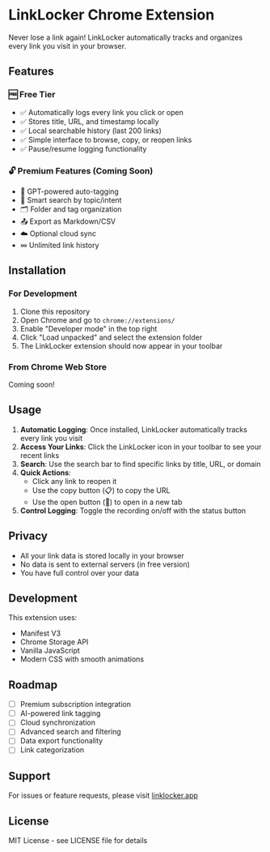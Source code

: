 # LinkLocker Chrome Extension

Never lose a link again! LinkLocker automatically tracks and organizes every link you visit in your browser.

## Features

### 🆓 Free Tier
- ✅ Automatically logs every link you click or open
- ✅ Stores title, URL, and timestamp locally
- ✅ Local searchable history (last 200 links)
- ✅ Simple interface to browse, copy, or reopen links
- ✅ Pause/resume logging functionality

### 🔓 Premium Features (Coming Soon)
- 🧠 GPT-powered auto-tagging
- 🔎 Smart search by topic/intent
- 🗂 Folder and tag organization
- 📤 Export as Markdown/CSV
- ☁️ Optional cloud sync
- ∞ Unlimited link history

## Installation

### For Development
1. Clone this repository
2. Open Chrome and go to `chrome://extensions/`
3. Enable "Developer mode" in the top right
4. Click "Load unpacked" and select the extension folder
5. The LinkLocker extension should now appear in your toolbar

### From Chrome Web Store
Coming soon!

## Usage

1. **Automatic Logging**: Once installed, LinkLocker automatically tracks every link you visit
2. **Access Your Links**: Click the LinkLocker icon in your toolbar to see your recent links
3. **Search**: Use the search bar to find specific links by title, URL, or domain
4. **Quick Actions**: 
   - Click any link to reopen it
   - Use the copy button (📋) to copy the URL
   - Use the open button (🔗) to open in a new tab
5. **Control Logging**: Toggle the recording on/off with the status button

## Privacy

- All your link data is stored locally in your browser
- No data is sent to external servers (in free version)
- You have full control over your data

## Development

This extension uses:
- Manifest V3
- Chrome Storage API
- Vanilla JavaScript
- Modern CSS with smooth animations

## Roadmap

- [ ] Premium subscription integration
- [ ] AI-powered link tagging
- [ ] Cloud synchronization
- [ ] Advanced search and filtering
- [ ] Data export functionality
- [ ] Link categorization

## Support

For issues or feature requests, please visit [linklocker.app](https://linklocker.app)

## License

MIT License - see LICENSE file for details